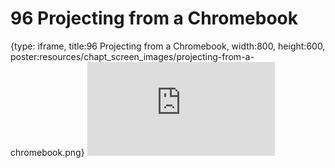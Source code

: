 # 96 Projecting from a Chromebook
 
{type: iframe, title:96 Projecting from a Chromebook, width:800, height:600, poster:resources/chapt_screen_images/projecting-from-a-chromebook.png}
![](https://datatrail-jhu.github.io/DataTrail_ReOrg/no_toc/projecting-from-a-chromebook.html)
 

 

